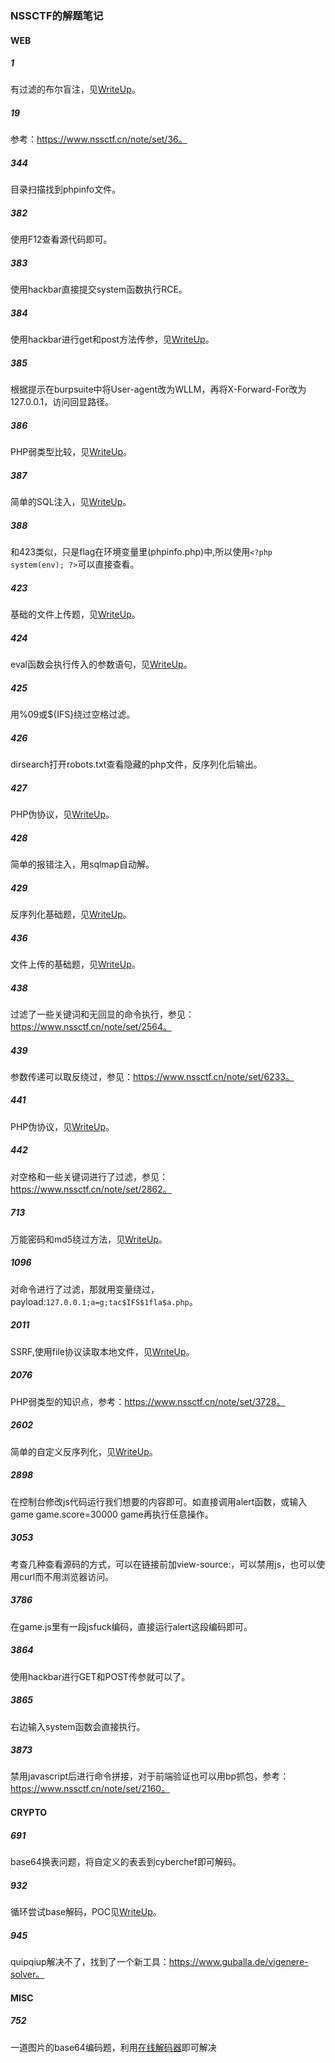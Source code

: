 ### NSSCTF的解题笔记

#### WEB

##### 1

有过滤的布尔盲注，见[WriteUp](./WEB/384.md)。

##### 19

参考：https://www.nssctf.cn/note/set/36。

##### 344

目录扫描找到phpinfo文件。

##### 382

使用F12查看源代码即可。

##### 383

使用hackbar直接提交system函数执行RCE。

##### 384

使用hackbar进行get和post方法传参，见[WriteUp](./WEB/384.md)。

##### 385

根据提示在burpsuite中将User-agent改为WLLM，再将X-Forward-For改为127.0.0.1，访问回显路径。

##### 386

PHP弱类型比较，见[WriteUp](./WEB/386.md)。

##### 387

简单的SQL注入，见[WriteUp](./WEB/387.md)。

##### 388

和423类似，只是flag在环境变量里(phpinfo.php)中,所以使用`<?php system(env); ?>`可以直接查看。

##### 423

基础的文件上传题，见[WriteUp](./WEB/423.md)。

##### 424

eval函数会执行传入的参数语句，见[WriteUp](./WEB/424.md)。

##### 425

用%09或${IFS}绕过空格过滤。

##### 426

dirsearch打开robots.txt查看隐藏的php文件，反序列化后输出。

##### 427

PHP伪协议，见[WriteUp](./WEB/427.md)。

##### 428

简单的报错注入，用sqlmap自动解。

##### 429

反序列化基础题，见[WriteUp](./WEB/429.md)。

##### 436

文件上传的基础题，见[WriteUp](./WEB/436.md)。

##### 438

过滤了一些关键词和无回显的命令执行，参见：https://www.nssctf.cn/note/set/2564。

##### 439

参数传递可以取反绕过，参见：https://www.nssctf.cn/note/set/6233。

##### 441

PHP伪协议，见[WriteUp](./WEB/441.md)。

##### 442

对空格和一些关键词进行了过滤，参见：https://www.nssctf.cn/note/set/2862。

##### 713

万能密码和md5绕过方法，见[WriteUp](./WEB/713.md)。

##### 1096

对命令进行了过滤，那就用变量绕过，payload:`127.0.0.1;a=g;tac$IFS$1fla$a.php`。

##### 2011

SSRF,使用file协议读取本地文件，见[WriteUp](./WEB/2011.md)。

##### 2076

PHP弱类型的知识点，参考：https://www.nssctf.cn/note/set/3728。

##### 2602

简单的自定义反序列化，见[WriteUp](./WEB/2602.md)。

##### 2898

在控制台修改js代码运行我们想要的内容即可。如直接调用alert函数，或输入game  game.score=30000  game再执行任意操作。

##### 3053

考查几种查看源码的方式，可以在链接前加view-source:，可以禁用js，也可以使用curl而不用浏览器访问。

##### 3786

在game.js里有一段jsfuck编码，直接运行alert这段编码即可。

##### 3864

使用hackbar进行GET和POST传参就可以了。

##### 3865

右边输入system函数会直接执行。

##### 3873

禁用javascript后进行命令拼接，对于前端验证也可以用bp抓包，参考：https://www.nssctf.cn/note/set/2160。

#### CRYPTO

##### 691

base64换表问题，将自定义的表丢到cyberchef即可解码。

##### 932

循环尝试base解码，POC见[WriteUp](./CRYPTO/932.md)。

##### 945

quipqiup解决不了，找到了一个新工具：https://www.guballa.de/vigenere-solver。

#### MISC

##### 752

一道图片的base64编码题，利用[在线解码器](https://tool.jisuapi.com/base642pic.html)即可解决
